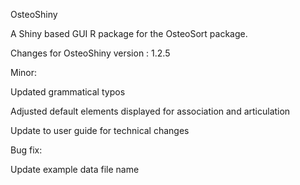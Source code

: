OsteoShiny

A Shiny based GUI R package for the OsteoSort package.

Changes for OsteoShiny version : 1.2.5


Minor:

Updated grammatical typos

Adjusted default elements displayed for association and articulation

Update to user guide for technical changes


Bug fix:

Update example data file name
